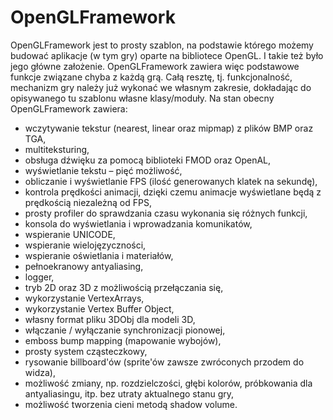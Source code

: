 # OpenGLFramework

OpenGLFramework jest to prosty szablon, na podstawie którego możemy budować aplikacje (w tym gry) oparte na bibliotece OpenGL. I takie też było jego główne założenie. OpenGLFramework zawiera więc podstawowe funkcje związane chyba z każdą grą. Całą resztę, tj. funkcjonalność, mechanizm gry należy już wykonać we własnym zakresie, dokładając do opisywanego tu szablonu własne klasy/moduły.
Na stan obecny OpenGLFramework zawiera:

* wczytywanie tekstur (nearest, linear oraz mipmap) z plików BMP oraz TGA,
* multiteksturing,
* obsługa dźwięku za pomocą biblioteki FMOD oraz OpenAL,
* wyświetlanie tekstu – pięć możliwość,
* obliczanie i wyświetlanie FPS (ilość generowanych klatek na sekundę),
* kontrola prędkości animacji, dzięki czemu animacje wyświetlane będą z prędkością niezależną od FPS,
* prosty profiler do sprawdzania czasu wykonania się różnych funkcji,
* konsola do wyświetlania i wprowadzania komunikatów,
* wspieranie UNICODE,
* wspieranie wielojęzyczności,
* wspieranie oświetlania i materiałów,
* pełnoekranowy antyaliasing,
* logger,
* tryb 2D oraz 3D z możliwością przełączania się,
* wykorzystanie VertexArrays,
* wykorzystanie Vertex Buffer Object,
* własny format pliku 3DObj dla modeli 3D,
* włączanie / wyłączanie synchronizacji pionowej,
* emboss bump mapping (mapowanie wybojów),
* prosty system cząsteczkowy,
* rysowanie billboard'ów (sprite'ów zawsze zwróconych przodem do widza),
* możliwość zmiany, np. rozdzielczości, głębi kolorów, próbkowania dla antyaliasingu, itp. bez utraty aktualnego stanu gry,
* możliwość tworzenia cieni metodą shadow volume.